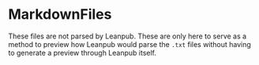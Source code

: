 # MarkdownFiles

These files are not parsed by Leanpub. These are only here to serve as a method to preview how Leanpub would parse the `.txt` files without having to generate a preview through Leanpub itself.
